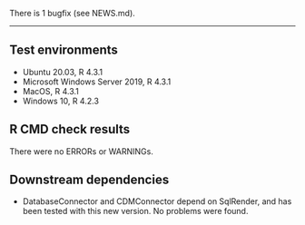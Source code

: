 There is 1 bugfix (see NEWS.md).

---

## Test environments
* Ubuntu 20.03, R 4.3.1
* Microsoft Windows Server 2019, R 4.3.1
* MacOS, R 4.3.1
* Windows 10, R 4.2.3

## R CMD check results

There were no ERRORs or WARNINGs. 

## Downstream dependencies

- DatabaseConnector and CDMConnector depend on SqlRender, and has been tested with this new version. No problems were found.